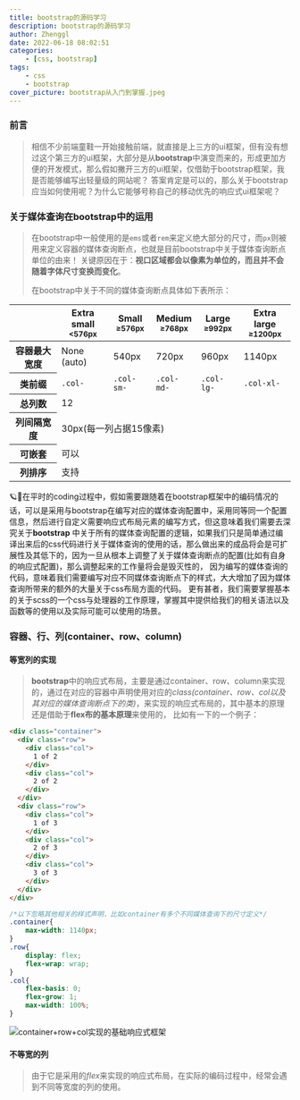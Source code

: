 ```yaml
---
title: bootstrap的源码学习
description: bootstrap的源码学习
author: Zhenggl
date: 2022-06-18 08:02:51
categories:
    - [css, bootstrap]
tags:
    - css
    - bootstrap
cover_picture: bootstrap从入门到掌握.jpeg
---
```


### 前言
> 相信不少前端童鞋一开始接触前端，就直接是上三方的ui框架，但有没有想过这个第三方的ui框架，大部分是从**bootstrap**中演变而来的，形成更加方便的开发模式，那么假如撇开三方的ui框架，仅借助于bootstrap框架，我是否能够编写出轻量级的网站呢？
> 答案肯定是可以的，那么关于bootstrap应当如何使用呢？为什么它能够号称自己的移动优先的响应式ui框架呢？

### 关于媒体查询在bootstrap中的运用
> 在bootstrap中一般使用的是`ems`或者`rem`来定义绝大部分的尺寸，而`px`则被用来定义容器的媒体查询断点，也就是目前bootstrap中关于媒体查询断点单位的由来！
> 关键原因在于：**视口区域都会以像素为单位的，而且并不会随着字体尺寸变换而变化**。
>
> 在bootstrap中关于不同的媒体查询断点具体如下表所示：

<table class="table table-bordered table-striped">
  <thead>
    <tr>
      <th></th>
      <th class="text-center">
        Extra small<br>
        <small>&lt;576px</small>
      </th>
      <th class="text-center">
        Small<br>
        <small>≥576px</small>
      </th>
      <th class="text-center">
        Medium<br>
        <small>≥768px</small>
      </th>
      <th class="text-center">
        Large<br>
        <small>≥992px</small>
      </th>
      <th class="text-center">
        Extra large<br>
        <small>≥1200px</small>
      </th>
    </tr>
  </thead>
  <tbody>
    <tr>
      <th class="text-nowrap" scope="row">容器最大宽度</th>
      <td>None (auto)</td>
      <td>540px</td>
      <td>720px</td>
      <td>960px</td>
      <td>1140px</td>
    </tr>
    <tr>
      <th class="text-nowrap" scope="row">类前缀</th>
      <td><code>.col-</code></td>
      <td><code>.col-sm-</code></td>
      <td><code>.col-md-</code></td>
      <td><code>.col-lg-</code></td>
      <td><code>.col-xl-</code></td>
    </tr>
    <tr>
      <th class="text-nowrap" scope="row">总列数</th>
      <td colspan="5">12</td>
    </tr>
    <tr>
      <th class="text-nowrap" scope="row">列间隔宽度</th>
      <td colspan="5">30px(每一列占据15像素)</td>
    </tr>
    <tr>
      <th class="text-nowrap" scope="row">可嵌套</th>
      <td colspan="5">可以</td>
    </tr>
    <tr>
      <th class="text-nowrap" scope="row">列排序</th>
      <td colspan="5">支持</td>
    </tr>
  </tbody>
</table>

🪐🤔在平时的coding过程中，假如需要跟随着在bootstrap框架中的编码情况的话，可以是采用与bootstrap在编写对应的媒体查询配置中，采用同等同一个配置信息，然后进行自定义需要响应式布局元素的编写方式，但这意味着我们需要去深究关于**bootstrap**
中关于所有的媒体查询配置的逻辑，如果我们只是简单通过编译出来后的css代码进行关于媒体查询的使用的话，那么做出来的成品将会是可扩展性及其低下的，因为一旦从根本上调整了关于媒体查询断点的配置(比如有自身的响应式配置)，那么调整起来的工作量将会是毁灭性的，
因为编写的媒体查询的代码，意味着我们需要编写对应不同媒体查询断点下的样式，大大增加了因为媒体查询所带来的额外的大量关于css布局方面的代码。
更有甚者，我们需要掌握基本的关于scss的一个css与处理器的工作原理，掌握其中提供给我们的相关语法以及函数等的使用以及实际可能可以使用的场景。

### 容器、行、列(container、row、column)

#### 等宽列的实现

> **bootstrap**中的响应式布局，主要是通过container、row、column来实现的，通过在对应的容器中声明使用对应的*class(container、row、col以及其对应的媒体查询断点下的类)*，来实现的响应式布局的，其中基本的原理还是借助于**flex布的基本原理**来使用的，
> 比如有一下的一个例子：

```html
<div class="container">
  <div class="row">
    <div class="col">
      1 of 2
    </div>
    <div class="col">
      2 of 2
    </div>
  </div>
  <div class="row">
    <div class="col">
      1 of 3
    </div>
    <div class="col">
      2 of 3
    </div>
    <div class="col">
      3 of 3
    </div>
  </div>
</div>
```
```css
/*以下忽略其他相关的样式声明，比如container有多个不同媒体查询下的尺寸定义*/
.container{
    max-width: 1140px;
}
.row{
    display: flex;
    flex-wrap: wrap;
}
.col{
    flex-basis: 0;
    flex-grow: 1;
    max-width: 100%;
}
```
![container+row+col实现的基础响应式框架](container+row+col实现的基础响应式框架.png)

#### 不等宽的列
> 由于它是采用的*flex*来实现的响应式布局，在实际的编码过程中，经常会遇到不同等宽度的列的使用。
